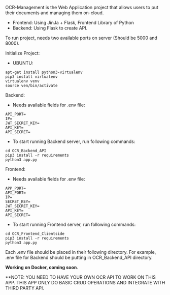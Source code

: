 OCR-Management is the Web Application project that allows users to put their documents and managing them on-cloud.

- Frontend: Using JinJa + Flask, Frontend Library of Python
- Backend: Using Flask to create API.

To run project, needs two available ports on server (Should be 5000 and 8000).

Initialize Project:

- UBUNTU:
```
apt-get install python3-virtualenv
pip3 install virtualenv
virtualenv venv
source ven/bin/activate
```
Backend:
- Needs available fields for .env file:
```
API_PORT=
IP=
JWT_SECRET_KEY=
API_KEY=
API_SECRET=
```
- To start running Backend server, run following commands:
```
cd OCR_Backend_API
pip3 install -r requirements
python3 app.py
```

Frontend:
- Needs available fields for .env file:
```
APP_PORT=
API_PORT=
IP=
SECRET_KEY=
JWT_SECRET_KEY=
API_KEY=
API_SECRET=
```
- To start running Frontend server, run following commands:
```
cd OCR_Frontend_Clientside
pip3 install -r requirements
python3 app.py
```

Each .env file should be placed in their following directory. For example, .env file for Backend should be putting in OCR_Backend_API directory.

**Working on Docker, coming soon**.

**NOTE: YOU NEED TO HAVE YOUR OWN OCR API TO WORK ON THIS APP. THIS APP ONLY DO BASIC CRUD OPERATIONS AND INTEGRATE WITH THIRD PARTY API.
